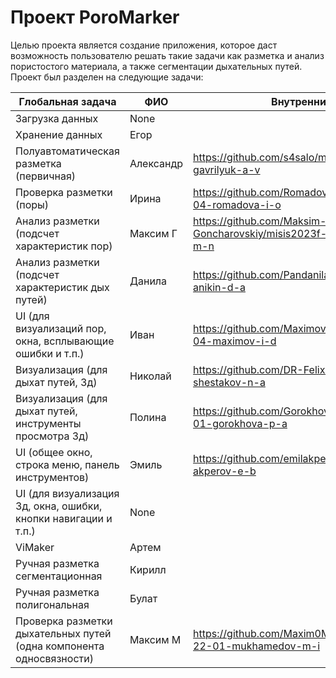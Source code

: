 # Проект PoroMarker

Целью проекта является создание приложения, которое даст возможность пользователю решать такие задачи как разметка и анализ пористостого материала, а также сегментации дыхательных путей.  Проект был разделен на следующие задачи:


| Глобальная задача                                                   | ФИО       | Внутренние задачи                                                          |
| ------------------------------------------------------------------- | --------- | -------------------------------------------------------------------------- |
| Загрузка данных                                                     | None      |                                                                            |
| Хранение данных                                                     | Егор      |                                                                            |
| Полуавтоматическая разметка (первичная)                             | Александр | https://github.com/s4salo/misis2023f-22-04-gavrilyuk-a-v                   |
| Проверка разметки (поры)                                            | Ирина     | https://github.com/RomadovaIrina/misis2023f-22-04-romadova-i-o             |
| Анализ разметки (подсчет характеристик пор)                         | Максим Г  | https://github.com/Maksim-Goncharovskiy/misis2023f-22-04-goncharovskiy-m-n |
| Анализ разметки (подсчет характеристик дых путей)                   | Данила    |  https://github.com/Pandanila/misis2023f-22-01-anikin-d-a                  |
| UI (для визуализаций пор, окна, всплывающие ошибки и т.п.)          | Иван      | https://github.com/Maximov-Ivan/misis2023f-22-04-maximov-i-d               |
| Визуализация (для дыхат путей, 3д)                                  | Николай   | https://github.com/DR-Felix/misis2023f-22-01-shestakov-n-a                                                                          
| Визуализация (для дыхат путей, инструменты просмотра 3д)            | Полина    | https://github.com/GorokhovaPolina/misis2023f-22-01-gorokhova-p-a          |
| UI (общее окно, строка меню, панель инструментов)                   | Эмиль     | https://github.com/emilakper/misis2023f-22-04-akperov-e-b                  |
| UI (для визуализация 3д, окна, ошибки, кнопки навигации и т.п.)     | None      |                                                                            |
| ViMaker                                                             | Артем     |                                                                            |
| Ручная разметка сегментационная                                     | Кирилл    |                                                                            |
| Ручная разметка полигональная                                       | Булат     |                                                                            |
| Проверка разметки дыхательных путей (одна компонента односвязности) | Максим М  | https://github.com/Maxim0Mukhamedov/misis2023f-22-01-mukhamedov-m-i        |

